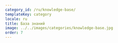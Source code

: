 ```yaml
---
category_id: /ru/knowledge-base/
templateKey: category
locale: ru
title: База знаний
image: ../../images/categories/knowledge-base.jpg
order: 7
---
```


